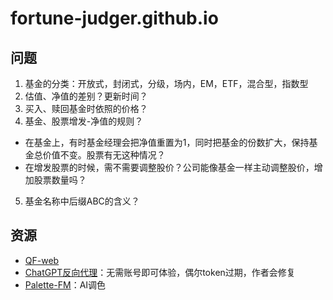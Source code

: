 # fortune-judger.github.io

## 问题
1. 基金的分类：开放式，封闭式，分级，场内，EM，ETF，混合型，指数型
2. 估值、净值的差别？更新时间？
3. 买入、赎回基金时依照的价格？
4. 基金、股票增发-净值的规则？
- 在基金上，有时基金经理会把净值重置为1，同时把基金的份数扩大，保持基金总价值不变。股票有无这种情况？
- 在增发股票的时候，需不需要调整股价？公司能像基金一样主动调整股价，增加股票数量吗？
5. 基金名称中后缀ABC的含义？

## 资源
- [QF-web](https://fortune-judger-qf-web-main-page-21qphj.streamlit.app/)
- [ChatGPT反向代理](https://gpt.chatapi.art/)：无需账号即可体验，偶尔token过期，作者会修复
- [Palette-FM](https://palette.fm/)：AI调色

